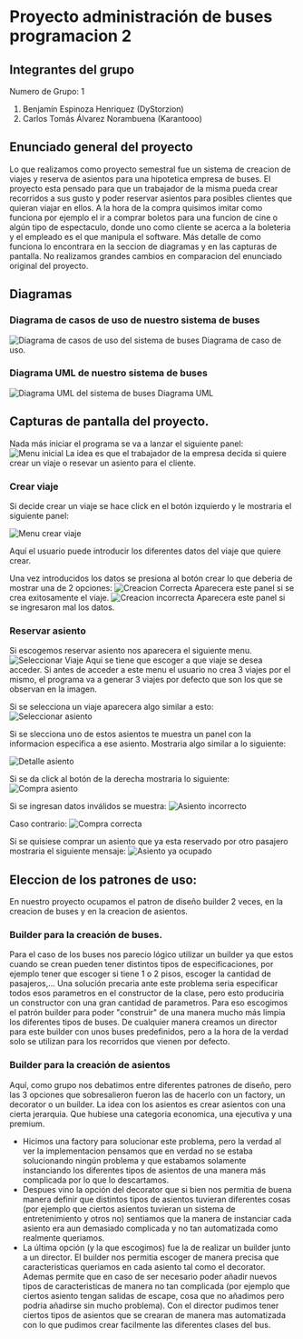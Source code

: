 # Proyecto administración de buses programacion 2
## Integrantes del grupo
Numero de Grupo: 1
1. Benjamín Espinoza Henriquez (DyStorzion)
2. Carlos Tomás Álvarez Norambuena (Karantooo)
## Enunciado general del proyecto
Lo que realizamos como proyecto semestral fue un sistema de creacion de viajes y reserva de asientos para una hipotetica empresa de buses. El proyecto esta pensado para que un trabajador de la misma pueda crear recorridos a sus gusto y poder reservar asientos para posibles clientes que quieran viajar en ellos. A la hora de la compra quisimos imitar como funciona por ejemplo el ir a comprar boletos para una funcion de cine o algún tipo de espectaculo, donde uno como cliente se acerca a la boleteria y el empleado es el que manipula el software. Más detalle de como funciona lo encontrara en la seccion de diagramas y en las capturas de pantalla. No realizamos grandes cambios en comparacion del enunciado original del proyecto.

## Diagramas
### Diagrama de casos de uso de nuestro sistema de buses
![Diagrama de casos de uso del sistema de buses](diagramaDeUsoProyectoFinal.png)
Diagrama de caso de uso.

### Diagrama UML de nuestro sistema de buses
![Diagrama UML del sistema de buses](UMLProyectoFinal.png)
Diagrama UML


## Capturas de pantalla del proyecto.

Nada más iniciar el programa se va a lanzar el siguiente panel:
![Menu inicial](capturasDePantalla/capturaMenuInicial.png)
La idea es que el trabajador de la empresa decida si quiere crear un viaje o resevar un asiento para el cliente. 

### Crear viaje
Si decide crear un viaje se hace click en el botón izquierdo y le mostraria el siguiente panel:

![Menu crear viaje](capturasDePantalla/capturaMenuCrearViaje.png)

Aquí el usuario puede introducir los diferentes datos del viaje que quiere crear.

Una vez introducidos los datos se presiona al botón crear lo que deberia de mostrar una de 2 opciones:
![Creacion Correcta](capturasDePantalla/capturaCreacionCorrecta.png)
Aparecera este panel si se crea exitosamente el viaje.
![Creacion incorrecta](capturasDePantalla/capturaDatosIncorrectos(CrearViaje).png)
Aparecera este panel si se ingresaron mal los datos.

### Reservar asiento
Si escogemos reservar asiento nos aparecera el siguiente menu.
![Seleccionar Viaje](capturasDePantalla/capturaMenuSeleccionarViaje.png)
Aqui se tiene que escoger a que viaje se desea acceder. Si antes de acceder a este menu el usuario no crea 3 viajes por el mismo, el programa va a generar 3 viajes por defecto que son los que se observan en la imagen.

Si se selecciona un viaje aparecera algo similar a esto:
![Seleccionar asiento](capturasDePantalla/capturaMenuSeleccionarAsiento.png)

Si se slecciona uno de estos asientos te muestra un panel con la informacion especifica a ese asiento. Mostraria algo similar a lo siguiente:

![Detalle asiento](capturasDePantalla/capturaMenuDetallesAsiento.png)

Si se da click al botón de la derecha  mostraria lo siguiente:
![Compra asiento](capturasDePantalla/capturaMenuCompraAsiento.png)

Si se ingresan datos inválidos se muestra:
![Asiento incorrecto](capturasDePantalla/capturaDatosIncorrectos(CompraAsiento).png)

Caso contrario:
![Compra correcta](capturasDePantalla/capturaCompraCorrecta.png)

Si se quisiese comprar un asiento que ya esta reservado por otro pasajero mostraria el siguiente mensaje:
![Asiento ya ocupado](capturasDePantalla/capturaMensajeAsientoYaComprado.png)


## Eleccion de los patrones de uso:
En nuestro proyecto ocupamos el patron de diseño builder 2 veces, en la creacion de buses y en la creacion de asientos.
### Builder para la creación de buses.
 Para el caso de los buses nos parecio lógico utilizar un builder ya que estos cuando se crean pueden tener distintos tipos de especificaciones, por ejemplo tener que escoger si tiene 1 o 2 pisos, escoger la cantidad de pasajeros,... Una solución precaria ante este problema seria especificar todos esos parametros en el constructor de la clase, pero esto produciria un constructor con una gran cantidad de parametros. Para eso escogimos el patrón builder para poder "construir" de una manera mucho más limpia los diferentes tipos de buses. De cualquier manera creamos un director para este builder con unos buses predefinidos, pero a la hora de la verdad solo se utilizan para los recorridos que vienen por defecto.

 ### Builder para la creación de asientos 
 Aquí, como grupo nos debatimos entre diferentes patrones de diseño, pero las 3 opciones que sobresalieron fueron las de hacerlo con un factory, un decorator o un builder. La idea con los asientos es crear asientos con una cierta jerarquia. Que hubiese una categoria economica, una ejecutiva y una premium. 
 - Hicimos una factory para solucionar este problema, pero la verdad al ver la implementacion pensamos que en verdad no se estaba solucionando ningún problema y que estabamos solamente instanciando los diferentes tipos de asientos de una manera más complicada por lo que lo descartamos.
 - Despues vino la opción del decorator que si bien nos permitia de buena manera definir que distintos tipos de asientos tuvieran diferentes cosas (por ejemplo que ciertos asientos tuvieran un sistema de entretenimiento y otros no) sentiamos que la manera de instanciar cada asiento era aun demasiado complicada y no tan automatizada como realmente queriamos.
 - La última opción (y la que escogimos) fue la de realizar un builder junto a un director. El builder nos permitia escoger de manera precisa que caracteristicas queriamos en cada asiento tal como el decorator. Ademas permite que en caso de ser necesario poder añadir nuevos tipos de caracteristicas de manera no tan complicada (por ejemplo que ciertos asiento tengan salidas de escape, cosa que no añadimos pero podria añadirse sin mucho problema). Con el director pudimos tener ciertos tipos de asientos que se crearan de manera mas automatizada con lo que pudimos crear facilmente las diferentes clases del bus.